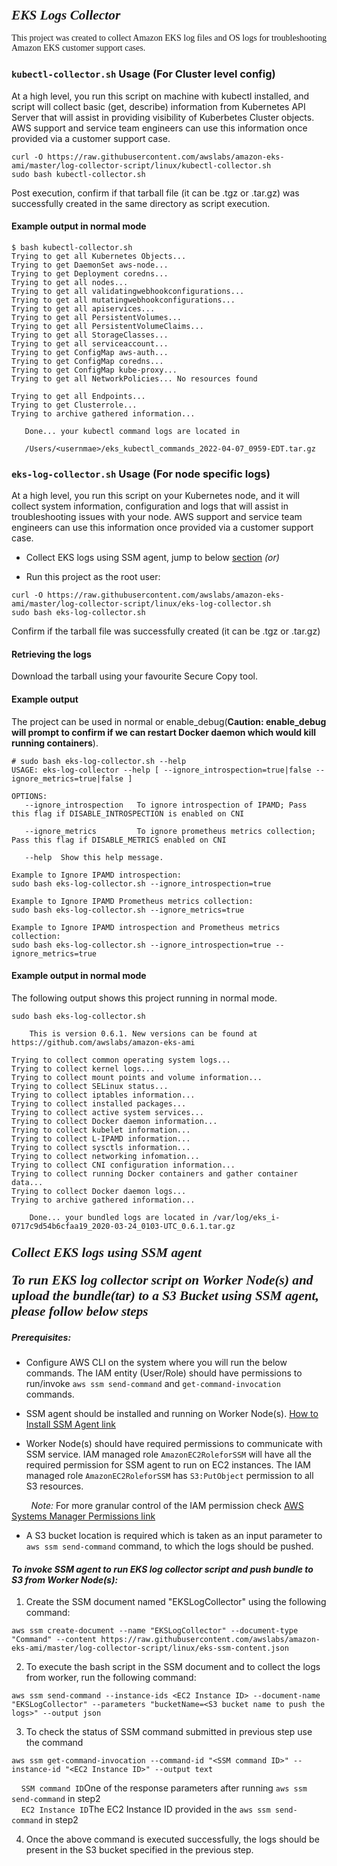 ### <span style="font-family: times, serif; font-size:16pt; font-style:italic;"> EKS Logs Collector 

<span style="font-family: calibri, Garamond, 'Comic Sans MS' ;">This project was created to collect Amazon EKS log files and OS logs for troubleshooting Amazon EKS customer support cases.</span>

### `kubectl-collector.sh` Usage (For Cluster level config)
At a high level, you run this script on machine with kubectl installed, and script will collect basic (get, describe) information from Kubernetes API Server that will assist in providing visibility of Kuberbetes Cluster objects. AWS support and service team engineers can use this information once provided via a customer support case.

```
curl -O https://raw.githubusercontent.com/awslabs/amazon-eks-ami/master/log-collector-script/linux/kubectl-collector.sh
sudo bash kubectl-collector.sh
```

Post execution, confirm if that tarball file (it can be .tgz or .tar.gz) was successfully created in the same directory as script execution.

#### Example output in normal mode

   ```
   $ bash kubectl-collector.sh
   Trying to get all Kubernetes Objects...
   Trying to get DaemonSet aws-node...
   Trying to get Deployment coredns...
   Trying to get all nodes...
   Trying to get all validatingwebhookconfigurations...
   Trying to get all mutatingwebhookconfigurations...
   Trying to get all apiservices...
   Trying to get all PersistentVolumes...
   Trying to get all PersistentVolumeClaims...
   Trying to get all StorageClasses...
   Trying to get all serviceaccount...
   Trying to get ConfigMap aws-auth...
   Trying to get ConfigMap coredns...
   Trying to get ConfigMap kube-proxy...
   Trying to get all NetworkPolicies... No resources found

   Trying to get all Endpoints...
   Trying to get Clusterrole...
   Trying to archive gathered information...

      Done... your kubectl command logs are located in

      /Users/<usernmae>/eks_kubectl_commands_2022-04-07_0959-EDT.tar.gz
   ```

### `eks-log-collector.sh` Usage (For node specific logs)

At a high level, you run this script on your Kubernetes node, and it will collect system information, configuration and logs that will assist in troubleshooting issues with your node. AWS support and service team engineers can use this information once provided via a customer support case.

* Collect EKS logs using SSM agent, jump to below [section](#collect-eks-logs-using-ssm-agent) _(or)_

* Run this project as the root user:
```
curl -O https://raw.githubusercontent.com/awslabs/amazon-eks-ami/master/log-collector-script/linux/eks-log-collector.sh
sudo bash eks-log-collector.sh
```

Confirm if the tarball file was successfully created (it can be .tgz or .tar.gz)

#### Retrieving the logs
Download the tarball using your favourite Secure Copy tool.

#### Example output
The project can be used in normal or enable_debug(**Caution: enable_debug will prompt to confirm if we can restart Docker daemon which would kill running containers**).

```
# sudo bash eks-log-collector.sh --help
USAGE: eks-log-collector --help [ --ignore_introspection=true|false --ignore_metrics=true|false ]

OPTIONS:
   --ignore_introspection   To ignore introspection of IPAMD; Pass this flag if DISABLE_INTROSPECTION is enabled on CNI
   
   --ignore_metrics         To ignore prometheus metrics collection; Pass this flag if DISABLE_METRICS enabled on CNI

   --help  Show this help message.

Example to Ignore IPAMD introspection: 
sudo bash eks-log-collector.sh --ignore_introspection=true

Example to Ignore IPAMD Prometheus metrics collection:  
sudo bash eks-log-collector.sh --ignore_metrics=true

Example to Ignore IPAMD introspection and Prometheus metrics collection:
sudo bash eks-log-collector.sh --ignore_introspection=true --ignore_metrics=true   
```
#### Example output in normal mode
The following output shows this project running in normal mode.

```
sudo bash eks-log-collector.sh

	This is version 0.6.1. New versions can be found at https://github.com/awslabs/amazon-eks-ami

Trying to collect common operating system logs... 
Trying to collect kernel logs... 
Trying to collect mount points and volume information... 
Trying to collect SELinux status... 
Trying to collect iptables information... 
Trying to collect installed packages... 
Trying to collect active system services... 
Trying to collect Docker daemon information... 
Trying to collect kubelet information... 
Trying to collect L-IPAMD information... 
Trying to collect sysctls information... 
Trying to collect networking infomation... 
Trying to collect CNI configuration information... 
Trying to collect running Docker containers and gather container data... 
Trying to collect Docker daemon logs... 
Trying to archive gathered information... 

	Done... your bundled logs are located in /var/log/eks_i-0717c9d54b6cfaa19_2020-03-24_0103-UTC_0.6.1.tar.gz
```


### <span style="font-family: times, serif; font-size:16pt; font-style:italic;">Collect EKS logs using SSM agent 
#### <span style="font-family: times, serif; font-size:16pt; font-style:italic;">To run EKS log collector script on Worker Node(s) and upload the bundle(tar) to a S3 Bucket using SSM agent, please follow below steps

##### *Prerequisites*:

* Configure AWS CLI on the system where you will run the below commands. The IAM entity (User/Role) should have permissions to run/invoke `aws ssm send-command` and `get-command-invocation` commands.

* SSM agent should be installed and running on Worker Node(s). [How to Install SSM Agent link](https://docs.aws.amazon.com/systems-manager/latest/userguide/sysman-manual-agent-install.html)

* Worker Node(s) should have required permissions to communicate with SSM service. IAM managed role `AmazonEC2RoleforSSM` will have all the required permission for SSM agent to run on EC2 instances. The IAM managed role `AmazonEC2RoleforSSM` has `S3:PutObject` permission to all S3 resources. 

&nbsp;&nbsp;&nbsp;&nbsp;&nbsp;&nbsp;&nbsp;&nbsp;*Note:* For more granular control of the IAM permission check [AWS Systems Manager Permissions link ](https://docs.aws.amazon.com/systems-manager/latest/userguide/auth-and-access-control-permissions-reference.html)

* A S3 bucket location is required which is taken as an input parameter to `aws ssm send-command` command, to which the logs should be pushed.


#### *To invoke SSM agent to run EKS log collector script and push bundle to S3 from Worker Node(s):*

1. Create the SSM document named "EKSLogCollector" using the following command: <br/>
```
aws ssm create-document --name "EKSLogCollector" --document-type "Command" --content https://raw.githubusercontent.com/awslabs/amazon-eks-ami/master/log-collector-script/linux/eks-ssm-content.json
```
2. To execute the bash script in the SSM document and to collect the logs from worker, run the following command: <br/>
```
aws ssm send-command --instance-ids <EC2 Instance ID> --document-name "EKSLogCollector" --parameters "bucketName=<S3 bucket name to push the logs>" --output json
```
3. To check the status of SSM command submitted in previous step use the command <br/> 
```   
aws ssm get-command-invocation --command-id "<SSM command ID>" --instance-id "<EC2 Instance ID>" --output text
```
&nbsp;&nbsp;&nbsp;&nbsp;`SSM command ID`One of the response parameters after running `aws ssm send-command` in step2<br/>
&nbsp;&nbsp;&nbsp;&nbsp;`EC2 Instance ID`The EC2 Instance ID provided in the `aws ssm send-command` in step2

4. Once the above command is executed successfully, the logs should be present in the S3 bucket specified in the previous step. 

